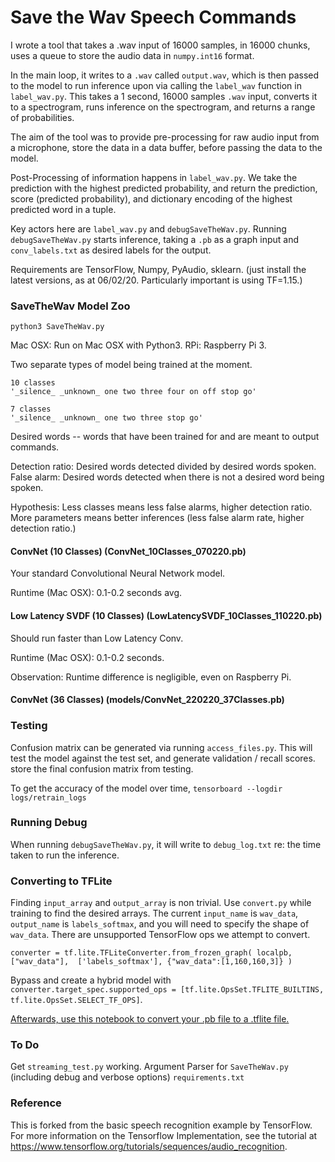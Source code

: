 # Save the Wav Speech Commands

I wrote a tool that takes a .wav input of 16000 samples, in 16000 chunks, uses a queue to store the audio data in `numpy.int16` format.

In the main loop, it writes to a `.wav` called `output.wav`, which is then passed to the model to run inference upon via calling the `label_wav` function in `label_wav.py`. This takes a 1 second, 16000 samples `.wav` input, converts it to a spectrogram, runs inference on the spectrogram, and returns a range of probabilities.

The aim of the tool was to provide pre-processing for raw audio input from a microphone, store the data in a data buffer, before passing the data to the model.

Post-Processing of information happens in `label_wav.py`. We take the prediction with the highest predicted probability, and return the prediction, score (predicted probability), and dictionary encoding of the highest predicted word in a tuple.

Key actors here are `label_wav.py` and `debugSaveTheWav.py`. Running `debugSaveTheWav.py` starts inference, taking a `.pb` as a graph input and `conv_labels.txt` as desired labels for the output.

Requirements are TensorFlow, Numpy, PyAudio, sklearn. (just install the latest versions, as at 06/02/20. Particularly important is using TF=1.15.)

### SaveTheWav Model Zoo

```
python3 SaveTheWav.py
```
<Models and Architectures from the speech recognition example. You can find more credits there. I do not claim credit for these architectures.>

Mac OSX: Run on Mac OSX with Python3.
RPi: Raspberry Pi 3.

Two separate types of model being trained at the moment.

```
10 classes
'_silence_ _unknown_ one two three four on off stop go'

7 classes
'_silence_ _unknown_ one two three stop go'
```

Desired words -- words that have been trained for and are meant to output commands.

Detection ratio: Desired words detected divided by desired words spoken.
False alarm: Desired words detected when there is not a desired word being spoken.

Hypothesis:
Less classes means less false alarms, higher detection ratio.
More parameters means better inferences (less false alarm rate, higher detection ratio.)

#### ConvNet (10 Classes) (ConvNet_10Classes_070220.pb)

Your standard Convolutional Neural Network model.

Runtime (Mac OSX): 0.1-0.2 seconds avg.

#### Low Latency SVDF (10 Classes) (LowLatencySVDF_10Classes_110220.pb)

Should run faster than Low Latency Conv.

Runtime (Mac OSX): 0.1-0.2 seconds.

Observation:
Runtime difference is negligible, even on Raspberry Pi.

#### ConvNet (36 Classes) (models/ConvNet_220220_37Classes.pb)

### Testing

Confusion matrix can be generated via running `access_files.py`. This will test the model against the test set, and generate validation / recall scores.
store the final confusion matrix from testing.

To get the accuracy of the model over time,
`tensorboard --logdir logs/retrain_logs`

### Running Debug

When running `debugSaveTheWav.py`, it will write to `debug_log.txt` re: the time taken to run the inference.

### Converting to TFLite

Finding `input_array` and `output_array` is non trivial. Use `convert.py` while training to find the desired arrays. The current `input_name` is `wav_data`, `output_name` is `labels_softmax`, and you will need to specify the shape of `wav_data`. There are unsupported TensorFlow ops we attempt to convert.

`converter = tf.lite.TFLiteConverter.from_frozen_graph(
    localpb, 
    ["wav_data"], 
    ['labels_softmax'],
    {"wav_data":[1,160,160,3]}
)`

 Bypass and create a hybrid model with `converter.target_spec.supported_ops = [tf.lite.OpsSet.TFLITE_BUILTINS, tf.lite.OpsSet.SELECT_TF_OPS]`.

[Afterwards, use this notebook to convert your .pb file to a .tflite file.](https://colab.research.google.com/drive/1fB8HjfGWqtkqcsPliMVYqfmxvFRShm29)

### To Do

Get `streaming_test.py` working.
Argument Parser for `SaveTheWav.py` (including debug and verbose options)
`requirements.txt`


### Reference

This is forked from the basic speech recognition example by TensorFlow. For more information on the Tensorflow Implementation, see the
tutorial at https://www.tensorflow.org/tutorials/sequences/audio_recognition.
